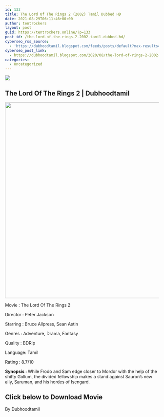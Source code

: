 ```yaml
---
id: 133
title: The Lord Of The Rings 2 (2002) Tamil Dubbed HD
date: 2021-08-29T06:11:46+00:00
author: tentrockers
layout: post
guid: https://tentrockers.online/?p=133
post id: /the-lord-of-the-rings-2-2002-tamil-dubbed-hd/
cyberseo_rss_source:
  - 'https://dubhoodtamil.blogspot.com/feeds/posts/default?max-results=150&start-index=151'
cyberseo_post_link:
  - https://dubhoodtamil.blogspot.com/2020/08/the-lord-of-rings-2-2002-tamil-dubbed-hd.html
categories:
  - Uncategorized
---
```

<div class="media_block">
  <img src="https://1.bp.blogspot.com/-CtstgWybS-8/XyrK5LHrk_I/AAAAAAAABAU/Zmos9AT1QdA0qUkNTSK-RecJQVrVlAqbwCLcBGAsYHQ/s72-c/images%2B%252824%2529.jpeg" class="media_thumbnail" />
</div>

## <span>The Lord Of The Rings 2 | Dubhoodtamil</span>

<div class="separator">
  <a href="https://1.bp.blogspot.com/-CtstgWybS-8/XyrK5LHrk_I/AAAAAAAABAU/Zmos9AT1QdA0qUkNTSK-RecJQVrVlAqbwCLcBGAsYHQ/s678/images%2B%252824%2529.jpeg"><img border="0" data-original-height="678" data-original-width="452" height="640" src="https://1.bp.blogspot.com/-CtstgWybS-8/XyrK5LHrk_I/AAAAAAAABAU/Zmos9AT1QdA0qUkNTSK-RecJQVrVlAqbwCLcBGAsYHQ/s640/images%2B%252824%2529.jpeg" /></a>
</div>

Movie	<span></span>:	<span></span>The Lord Of The Rings 2

<div readability="18">
  Director<span> </span>:<span> </span>Peter Jackson&nbsp;</p> 
  
  <p>
    Starring<span> </span>:<span> </span>Bruce Allpress, Sean Astin
  </p>
  
  <p>
    Genres<span> </span>:<span> </span>Adventure, Drama, Fantasy
  </p>
  
  <p>
    Quality<span> </span>:<span> </span>BDRip&nbsp;
  </p>
  
  <p>
    Language:<span> </span>Tamil&nbsp;
  </p>
  
  <p>
    Rating<span> </span>:<span> </span>8.7/10
  </p>
  
  <p>
    <b>Synopsis : </b>While Frodo and Sam edge closer to Mordor with the help of the shifty Gollum, the divided fellowship makes a stand against Sauron&#8217;s new ally, Saruman, and his hordes of Isengard.
  </p>
</div>

## <span><b>Click below to Download Movie</b></span>

By Dubhoodtamil